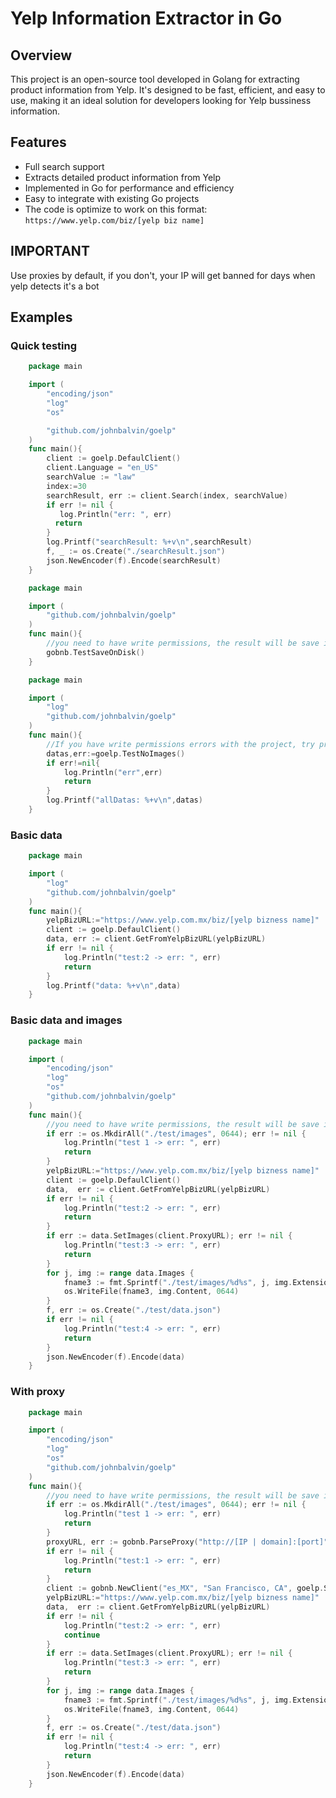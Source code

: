 # Yelp Information Extractor in Go

## Overview
This project is an open-source tool developed in Golang for extracting product information from Yelp. It's designed to be fast, efficient, and easy to use, making it an ideal solution for developers looking for Yelp bussiness information.

## Features
- Full search support
- Extracts detailed product information from Yelp
- Implemented in Go for performance and efficiency
- Easy to integrate with existing Go projects
- The code is optimize to work on this format: ```https://www.yelp.com/biz/[yelp biz name]```

## IMPORTANT
Use proxies by default, if you don't, your IP will get banned for days when yelp detects it's a bot

## Examples

### Quick testing

```Go
    package main

    import (
        "encoding/json"
        "log"
        "os"

        "github.com/johnbalvin/goelp"
    )
    func main(){
        client := goelp.DefaulClient()
        client.Language = "en_US"
        searchValue := "law"
        index:=30
        searchResult, err := client.Search(index, searchValue)
        if err != nil {
           log.Println("err: ", err)
          return
        }
        log.Printf("searchResult: %+v\n",searchResult)
        f, _ := os.Create("./searchResult.json")
        json.NewEncoder(f).Encode(searchResult)
    }
```
```Go
    package main

    import (
        "github.com/johnbalvin/goelp"
    )
    func main(){
        //you need to have write permissions, the result will be save inside folder "test"
        gobnb.TestSaveOnDisk()
    }
```

```Go
    package main

    import (
	    "log"
        "github.com/johnbalvin/goelp"
    )
    func main(){
        //If you have write permissions errors with the project, try printing the data at least
        datas,err:=goelp.TestNoImages()
        if err!=nil{
            log.Println("err",err)
            return
        }
        log.Printf("allDatas: %+v\n",datas)
    }
```


### Basic data

```Go
    package main

    import (
        "log"
        "github.com/johnbalvin/goelp"
    )
    func main(){
        yelpBizURL:="https://www.yelp.com.mx/biz/[yelp bizness name]"
        client := goelp.DefaulClient()
        data, err := client.GetFromYelpBizURL(yelpBizURL)
        if err != nil {
            log.Println("test:2 -> err: ", err)
            return
        }
        log.Printf("data: %+v\n",data)
    }
```

### Basic data and images
```Go
    package main

    import (
        "encoding/json"
        "log"
        "os"
        "github.com/johnbalvin/goelp"
    )
    func main(){
        //you need to have write permissions, the result will be save inside folder "test"
        if err := os.MkdirAll("./test/images", 0644); err != nil {
            log.Println("test 1 -> err: ", err)
            return
        }
        yelpBizURL:="https://www.yelp.com.mx/biz/[yelp bizness name]"
        client := goelp.DefaulClient()
        data,  err := client.GetFromYelpBizURL(yelpBizURL)
        if err != nil {
            log.Println("test:2 -> err: ", err)
            return
        }
        if err := data.SetImages(client.ProxyURL); err != nil {
            log.Println("test:3 -> err: ", err)
            return
        }
        for j, img := range data.Images {
        	fname3 := fmt.Sprintf("./test/images/%d%s", j, img.Extension)
        	os.WriteFile(fname3, img.Content, 0644)
        }
        f, err := os.Create("./test/data.json")
        if err != nil {
            log.Println("test:4 -> err: ", err)
            return
        }
        json.NewEncoder(f).Encode(data)
    }
```

### With proxy

```Go
    package main

    import (
        "encoding/json"
        "log"
        "os"
        "github.com/johnbalvin/goelp"
    )
    func main(){
        //you need to have write permissions, the result will be save inside folder "test"
        if err := os.MkdirAll("./test/images", 0644); err != nil {
            log.Println("test 1 -> err: ", err)
            return
        }
        proxyURL, err := gobnb.ParseProxy("http://[IP | domain]:[port]", "username", "password")
        if err != nil {
            log.Println("test:1 -> err: ", err)
            return
        }
        client := gobnb.NewClient("es_MX", "San Francisco, CA", goelp.SortHighestRate, proxyURL)
        yelpBizURL:="https://www.yelp.com.mx/biz/[yelp bizness name]"
        data,  err := client.GetFromYelpBizURL(yelpBizURL)
        if err != nil {
            log.Println("test:2 -> err: ", err)
            continue
        }
        if err := data.SetImages(client.ProxyURL); err != nil {
            log.Println("test:3 -> err: ", err)
            return
        }
        for j, img := range data.Images {
        	fname3 := fmt.Sprintf("./test/images/%d%s", j, img.Extension)
        	os.WriteFile(fname3, img.Content, 0644)
        }
        f, err := os.Create("./test/data.json")
        if err != nil {
            log.Println("test:4 -> err: ", err)
            return
        }
        json.NewEncoder(f).Encode(data)
    }
```